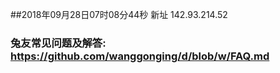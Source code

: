 ##2018年09月28日07时08分44秒 新址 142.93.214.52
### 兔友常见问题及解答: https://github.com/wanggonging/d/blob/w/FAQ.md
